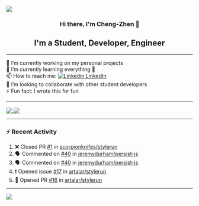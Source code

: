 <a href="https://zhenk.dev/">![](./background.gif)</a>

<h3 align="center">Hi there, I'm Cheng-Zhen 👋</h3>
<h2 align="center">I'm a Student, Developer, Engineer</h2>

---

🔭 I’m currently working on my personal projects</br>
🌱 I’m currently learning everything 🤣</br>
📫 How to reach me: [![Linkedin](https://i.stack.imgur.com/gVE0j.png) LinkedIn](https://www.linkedin.com/in/chengzhenyang/)</br>
👯 I’m looking to collaborate with other student developers</br>
⚡ Fun fact: I wrote this for fun</br>

---

<a href="https://profile-summary-for-github.com/user/scorpionknifes">
  <img align="center" src="https://github-readme-stats.vercel.app/api?username=scorpionknifes&show_icons=true&count_private=true&hide_border=true&line_height=28&title_color=c6c42f&bg_color=160e01&icon_color=b6b42d&text_color=fff" />
</a>
<a href="https://profile-summary-for-github.com/user/scorpionknifes">
  <img align="center" src="https://github-readme-stats.vercel.app/api/top-langs/?username=scorpionknifes&layout=compact&langs_count=10&hide_border=true&card_width=250&line_height=28&title_color=c6c42f&bg_color=160e01&icon_color=b6b42d&text_color=fff" />
</a>

---

### :zap: Recent Activity

<!--START_SECTION:activity-->

1. ❌ Closed PR [#1](https://github.com/scorpionknifes/stylerun/pull/1) in [scorpionknifes/stylerun](https://github.com/scorpionknifes/stylerun)
2. 🗣 Commented on [#40](https://github.com/jeremydurham/persist-js/issues/40) in [jeremydurham/persist-js](https://github.com/jeremydurham/persist-js)
3. 🗣 Commented on [#40](https://github.com/jeremydurham/persist-js/issues/40) in [jeremydurham/persist-js](https://github.com/jeremydurham/persist-js)
4. ❗️ Opened issue [#17](https://github.com/artalar/stylerun/issues/17) in [artalar/stylerun](https://github.com/artalar/stylerun)
5. 💪 Opened PR [#16](https://github.com/artalar/stylerun/pull/16) in [artalar/stylerun](https://github.com/artalar/stylerun)
<!--END_SECTION:activity-->

---
![](https://komarev.com/ghpvc/?username=scorpionknifes&style=flat-square&color=b6b42d)
